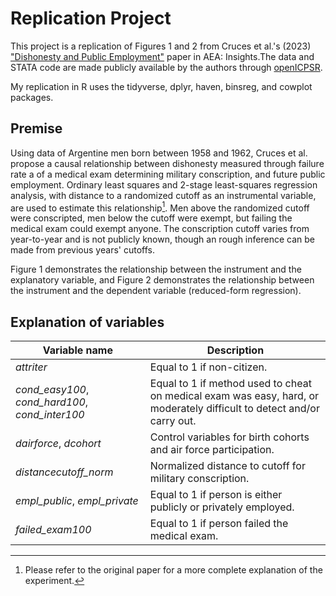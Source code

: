 # Replication Project
This project is a replication of Figures 1 and 2 from Cruces et al.'s (2023) ["Dishonesty and Public Employment"](https://www.aeaweb.org/articles?id=10.1257/aeri.20220550) paper in AEA: Insights.The data and STATA code are made publicly available by the authors through [openICPSR](https://www.openicpsr.org/openicpsr/project/185801/version/V1/view). 

My replication in R uses the tidyverse, dplyr, haven, binsreg, and cowplot packages. 

## Premise 
Using data of Argentine men born between 1958 and 1962, Cruces et al. propose a causal relationship between dishonesty measured through
failure rate a of a medical exam determining military conscription, and future public employment. Ordinary least squares and 2-stage least-squares regression analysis, with distance to a randomized cutoff as an instrumental variable, are used to estimate this relationship[^1]. Men above the randomized cutoff were conscripted, men below the cutoff were exempt, but failing the medical exam could exempt anyone. The conscription cutoff varies from year-to-year and is not publicly known, though an rough inference can be made from previous years' cutoffs. 

Figure 1 demonstrates the relationship between the instrument and the explanatory variable, and Figure 2 demonstrates the relationship between the instrument and the dependent variable (reduced-form regression). 
[^1]: Please refer to the original paper for a more complete explanation of the experiment. 

## Explanation of variables 
| Variable name      | Description |
| ----------- | ----------- |
| *attriter*      | Equal to 1 if non-citizen.       |
| *cond_easy100*, *cond_hard100*, *cond_inter100*   | Equal to 1 if method used to cheat on medical exam was easy, hard, or moderately difficult to detect and/or carry out.        |
| *dairforce*, *dcohort*   | Control variables for birth cohorts and air force participation.        |
| *distancecutoff_norm*   | Normalized distance to cutoff for military conscription.       | 
| *empl_public*, *empl_private*   | Equal to 1 if person is either publicly or privately employed.        |
| *failed_exam100*   | Equal to 1 if person failed the medical exam.       |

